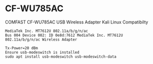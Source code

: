 # CF-WU785AC
COMFAST CF-WU785AC USB Wireless Adapter Kali Linux Compatibilty



```
MediaTek Inc. MT7612U 802.11a/b/g/n/ac
Bus 004 Device 002: ID 0e8d:7612 MediaTek Inc. MT7612U 802.11a/b/g/n/ac Wireless Adapter

Tx-Power=20 dBm 
Ensure usb-modeswitch is installed
sudo apt install usb-modeswitch usb-modeswitch-data
```
